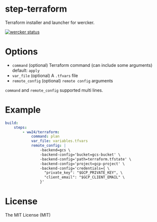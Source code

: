 # step-terraform

Terraform installer and launcher for wercker.

[![wercker status](https://app.wercker.com/status/df76928d3517477b1bfc1557ae764114/s/master "wercker status")](https://app.wercker.com/project/bykey/df76928d3517477b1bfc1557ae764114)

# Options

- `command` (optional) Terraform command (can include some arguments) default: `apply`
- `var_file` (optional) A `.tfvars` file
- `remote_config` (optional) `remote config` arguments

`command` and `remote_config` supported multi lines.

# Example

```yaml
build:
    steps:
        - ww24/terraform:
            command: plan
            var_file: variables.tfvars
            remote_config: |
                -backend=gcs \
                -backend-config='bucket=gcs-bucket' \
                -backend-config='path=terraform.tfstate' \
                -backend-config='project=gcp-project' \
                -backend-config='credentials={ \
                  "private_key": "$GCP_PRIVATE_KEY", \
                  "client_email": "$GCP_CLIENT_EMAIL" \
                }'
```

# License

The MIT License (MIT)
